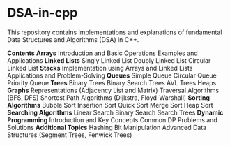 # DSA-in-cpp
This repository contains implementations and explanations of fundamental Data Structures and Algorithms (DSA) in C++. 

**Contents**
    **Arrays**
        Introduction and Basic Operations
        Examples and Applications
    **Linked Lists**
        Singly Linked List
        Doubly Linked List
        Circular Linked List
    **Stacks**
        Implementation using Arrays and Linked Lists
        Applications and Problem-Solving
    **Queues**
        Simple Queue
        Circular Queue
        Priority Queue
    **Trees**
        Binary Trees
        Binary Search Trees
        AVL Trees
        Heaps
    **Graphs**
        Representations (Adjacency List and Matrix)
        Traversal Algorithms (BFS, DFS)
        Shortest Path Algorithms (Dijkstra, Floyd-Warshall)
    **Sorting Algorithms**
        Bubble Sort
        Insertion Sort
        Quick Sort
        Merge Sort
        Heap Sort
    **Searching Algorithms**
        Linear Search
        Binary Search
        Search Trees
    **Dynamic Programming**
        Introduction and Key Concepts
        Common DP Problems and Solutions
    **Additional Topics**
        Hashing
        Bit Manipulation
        Advanced Data Structures (Segment Trees, Fenwick Trees)
